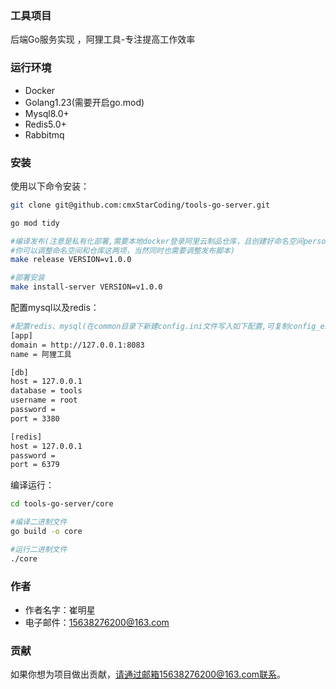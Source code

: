 ### 工具项目
后端Go服务实现 ，阿狸工具-专注提高工作效率

### 运行环境
- Docker
- Golang1.23(需要开启go.mod)
- Mysql8.0+
- Redis5.0+
- Rabbitmq


### 安装

使用以下命令安装：
```bash
git clone git@github.com:cmxStarCoding/tools-go-server.git

go mod tidy

#编译发布(注意是私有化部署,需要本地docker登录阿里云制品仓库，且创建好命名空间person-collect和仓库journey,
#你可以调整命名空间和仓库这两项，当然同时也需要调整发布脚本)
make release VERSION=v1.0.0

#部署安装
make install-server VERSION=v1.0.0


```
配置mysql以及redis：
```bash
#配置redis、mysql(在common目录下新建config.ini文件写入如下配置,可复制config_example.ini文件内容)
[app]
domain = http://127.0.0.1:8083
name = 阿狸工具

[db]
host = 127.0.0.1
database = tools
username = root
password =
port = 3380

[redis]
host = 127.0.0.1
password =
port = 6379
```

编译运行：
```bash
cd tools-go-server/core

#编译二进制文件
go build -o core

#运行二进制文件
./core
```
### 作者
- 作者名字：崔明星
- 电子邮件：15638276200@163.com

### 贡献
如果你想为项目做出贡献，请通过邮箱15638276200@163.com联系。


